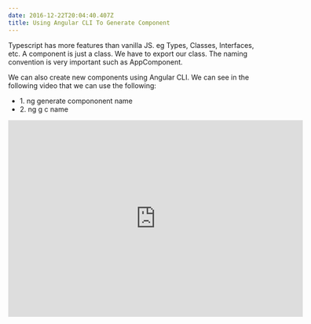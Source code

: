 ```yaml
---
date: 2016-12-22T20:04:40.407Z
title: Using Angular CLI To Generate Component
---
```

Typescript has more features than vanilla JS.  eg Types, Classes, Interfaces, etc.
A component is just a class.  We have to export our class.  The naming convention is very important such as AppComponent.

We can also create new components using Angular CLI.  We can see in the following video that we can use the following:
<ul>
  <li>1. ng generate compononent name</li>
  <li>2. ng g c name </li>
</ul>
 
<iframe width="600" height="400" src="https://www.youtube.com/embed/JFwvJPey4Gs" frameborder="0" allow="autoplay; encrypted-media" allowfullscreen></iframe>
